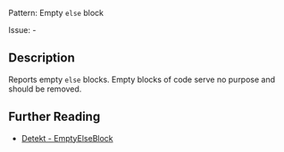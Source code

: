 Pattern: Empty `else` block

Issue: -

## Description

Reports empty `else` blocks. Empty blocks of code serve no purpose and should be removed.

## Further Reading

* [Detekt - EmptyElseBlock](https://arturbosch.github.io/detekt/empty-blocks.html#emptyelseblock)